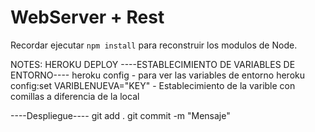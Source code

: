 # WebServer + Rest

Recordar ejecutar ```npm install``` para reconstruir los modulos de Node.

NOTES:
HEROKU DEPLOY
----ESTABLECIMIENTO DE VARIABLES DE ENTORNO----
heroku config - para ver las variables de entorno
heroku config:set VARIBLENUEVA="KEY" - Establecimiento de la varible con comillas a diferencia de la local

----Despliegue----
git add .
git commit -m "Mensaje"
